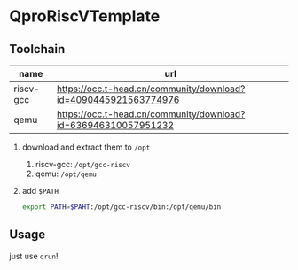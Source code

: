 # QproRiscVTemplate

## Toolchain

| name      | url                                                          |
| --------- | ------------------------------------------------------------ |
| riscv-gcc | https://occ.t-head.cn/community/download?id=4090445921563774976 |
| qemu      | https://occ.t-head.cn/community/download?id=636946310057951232 |

1. download and extract them to `/opt`

   1. riscv-gcc: `/opt/gcc-riscv`
   2. qemu: `/opt/qemu`

2. add `$PATH`

   ```sh
   export PATH=$PAHT:/opt/gcc-riscv/bin:/opt/qemu/bin
   ```

## Usage

just use `qrun`!

